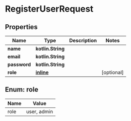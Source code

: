 
# RegisterUserRequest

## Properties
| Name | Type | Description | Notes |
| ------------ | ------------- | ------------- | ------------- |
| **name** | **kotlin.String** |  |  |
| **email** | **kotlin.String** |  |  |
| **password** | **kotlin.String** |  |  |
| **role** | [**inline**](#Role) |  |  [optional] |


<a id="Role"></a>
## Enum: role
| Name | Value |
| ---- | ----- |
| role | user, admin |




